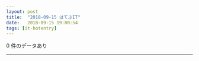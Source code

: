 ```yaml
---
layout: post
title:  "2018-09-15 はてぶIT"
date:   2018-09-15 19:00:54
tags: [it-hotentry]
---
```

0 件のデータあり

<hr>
